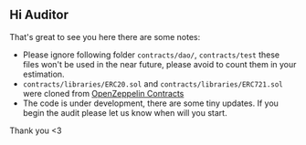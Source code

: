 ## Hi Auditor

That's great to see you here there are some notes:

- Please ignore following folder `contracts/dao/`, `contracts/test` these files won't be used in the near future, please avoid to count them in your estimation.
- `contracts/libraries/ERC20.sol` and `contracts/libraries/ERC721.sol` were cloned from [OpenZeppelin Contracts](https://github.com/OpenZeppelin/openzeppelin-contracts)
- The code is under development, there are some tiny updates. If you begin the audit please let us know when will you start.

Thank you <3
